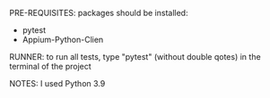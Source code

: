 PRE-REQUISITES:
packages should be installed:
- pytest
- Appium-Python-Clien

RUNNER:
to run all tests, type "pytest" (without double qotes) in the terminal of the project

NOTES:
I used Python 3.9
